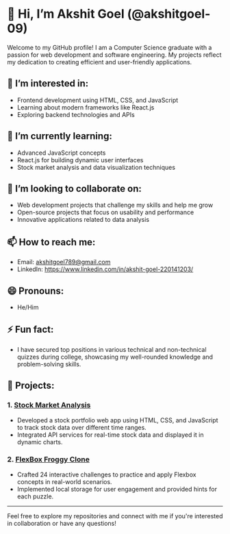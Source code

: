 # 👋 Hi, I’m Akshit Goel (@akshitgoel-09)

Welcome to my GitHub profile! I am a Computer Science graduate with a passion for web development and software engineering. My projects reflect my dedication to creating efficient and user-friendly applications.

## 👀 I’m interested in:
- Frontend development using HTML, CSS, and JavaScript
- Learning about modern frameworks like React.js
- Exploring backend technologies and APIs

## 🌱 I’m currently learning:
- Advanced JavaScript concepts
- React.js for building dynamic user interfaces
- Stock market analysis and data visualization techniques

## 💞️ I’m looking to collaborate on:
- Web development projects that challenge my skills and help me grow
- Open-source projects that focus on usability and performance
- Innovative applications related to data analysis

## 📫 How to reach me:
- Email: [akshitgoel789@gmail.com](mailto:akshitgoel789@gmail.com)
- LinkedIn: https://www.linkedin.com/in/akshit-goel-220141203/

## 😄 Pronouns:
- He/Him

## ⚡ Fun fact:
- I have secured top positions in various technical and non-technical quizzes during college, showcasing my well-rounded knowledge and problem-solving skills.

## 📂 Projects:
### 1. [Stock Market Analysis](https://github.com/akshitgoel-09/FlexboxFroggy-Clone.git)
- Developed a stock portfolio web app using HTML, CSS, and JavaScript to track stock data over different time ranges.
- Integrated API services for real-time stock data and displayed it in dynamic charts.

### 2. [FlexBox Froggy Clone](https://github.com/akshitgoel-09/FlexboxFroggy-Clone.git)
- Crafted 24 interactive challenges to practice and apply Flexbox concepts in real-world scenarios.
- Implemented local storage for user engagement and provided hints for each puzzle.

---

Feel free to explore my repositories and connect with me if you're interested in collaboration or have any questions!
